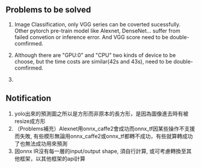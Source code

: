 
## Problems to be solved

1. Image Classification, only VGG series can be coverted sucessfully. Other pytorch pre-train model like Alexnet, DenseNet... suffer from failed convetion or inference error. And VGG score need to be double-comfirmed.


2. Although there are "GPU:0" and "CPU" two kinds of device to be choose, but the time costs are similar(42s and 43s), need to be double-comfirmed.

3. 


## Notification

1. yolo出來的預測圖之所以是方形而非原本的長方形，是因為圖像進去時有被resize成方形
2. （Problems補充）Alexnet用onnx_caffe2會成功而onnx_tf因某些操作不支援而失敗, 有些模形無論用onnx_caffe2或onnx_tf都轉不成功，有些就算轉成功了也無法成功用來預測
3. 因onnx IR沒有每一層的input/output shape, 須自行計算, 或可考慮轉換至其他框架，以其他框架的api計算

